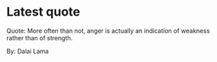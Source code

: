 # Latest quote 

Quote: More often than not, anger is actually an indication of weakness rather than of strength. 

By: Dalai Lama